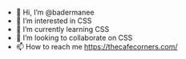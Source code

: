 - 👋 Hi, I’m @badermanee
- 👀 I’m interested in CSS
- 🌱 I’m currently learning CSS
- 💞️ I’m looking to collaborate on CSS
- 📫 How to reach me https://thecafecorners.com/

<!---
badermanee/badermanee is a ✨ special ✨ repository because its `README.md` (this file) appears on your GitHub profile.
You can click the Preview link to take a look at your changes.
--->

